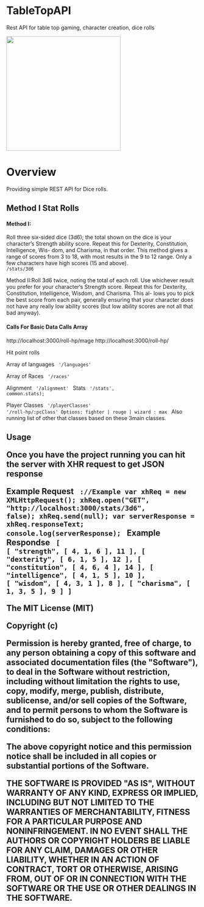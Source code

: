TableTopAPI
===========

Rest API for table top gaming, character creation, dice rolls

<img src="http://jpmcgarrity.com/Git/readmeResources/incredible--advanced-dungeons-and-lawyers-d-fantasy-orcs-dungeons-and-dragons-role-playing-picture-image.jpg" height="300px" width="auto">

<h1>Overview</h1>

<p>
 Providing simple REST API for Dice rolls.

<h2>Method I Stat Rolls</h2>

<h4>Method I:</h4>
<p>
Roll three six-sided dice (3d6); the total shown on the dice is your character’s Strength ability score.
Repeat this for Dexterity, Constitution, Intelligence, Wis- dom, and Charisma, in that order.
This method gives a range of scores from 3 to 18, with most results in the 9 to 12 range. Only a few characters
have high scores (15 and above).


<code>
/stats/3d6
</code>

Method II:Roll 3d6 twice, noting the total of each roll. Use whichever result you prefer for your character‘s Strength score. Repeat this for
Dexterity, Constitution, Intelligence, Wisdom, and Charisma. This al- lows you to pick the best score from
each pair, generally ensuring that your character does not have any really low ability scores
(but low ability scores are not all that bad anyway).

 <h4>Calls For Basic Data Calls Array</h4>

http://localhost:3000/roll-hp/mage 
http://localhost:3000/roll-hp/

Hit point rolls

Array of languages 
<code>
'/languages'
</code>

Array of Races
<code>
'/races'
</code>

Alignment
<code>
'/alignment'
</code>
Stats
<code>
'/stats', common.stats);
</code>

Player Classes
<code>
'/playerClasses'
</code>
<code>
'/roll-hp/:pcClass' Options: fighter | rouge | wizard : max
</code>
Also running list of other that classes based on these 3main classes.

 
<h2>Usage
<p>
Once you have the project running you can hit the server with XHR request to get JSON response

<strong>Example Request
<code>
://Example 
var xhReq = new XMLHttpRequest();
xhReq.open("GET", "http://localhost:3000/stats/3d6", false);
xhReq.send(null);
var serverResponse = xhReq.responseText;
console.log(serverResponse);
</code>
<strong>Example Respondse
<code>
[
  [
    "strength",
    [
      4,
      1,
      6
    ],
    11
  ],
  [
    "dexterity",
    [
      6,
      1,
      5
    ],
    12
  ],
  [
    "constitution",
    [
      4,
      6,
      4
    ],
    14
  ],
  [
    "intelligence",
    [
      4,
      1,
      5
    ],
    10
  ],
  [
    "wisdom",
    [
      4,
      3,
      1
    ],
    8
  ],
  [
    "charisma",
    [
      1,
      3,
      5
    ],
    9
  ]
]
</code>

The MIT License (MIT)

Copyright (c) <year> <copyright holders>

Permission is hereby granted, free of charge, to any person obtaining a copy
of this software and associated documentation files (the "Software"), to deal
in the Software without restriction, including without limitation the rights
to use, copy, modify, merge, publish, distribute, sublicense, and/or sell
copies of the Software, and to permit persons to whom the Software is
furnished to do so, subject to the following conditions:

The above copyright notice and this permission notice shall be included in
all copies or substantial portions of the Software.

THE SOFTWARE IS PROVIDED "AS IS", WITHOUT WARRANTY OF ANY KIND, EXPRESS OR
IMPLIED, INCLUDING BUT NOT LIMITED TO THE WARRANTIES OF MERCHANTABILITY,
FITNESS FOR A PARTICULAR PURPOSE AND NONINFRINGEMENT. IN NO EVENT SHALL THE
AUTHORS OR COPYRIGHT HOLDERS BE LIABLE FOR ANY CLAIM, DAMAGES OR OTHER
LIABILITY, WHETHER IN AN ACTION OF CONTRACT, TORT OR OTHERWISE, ARISING FROM,
OUT OF OR IN CONNECTION WITH THE SOFTWARE OR THE USE OR OTHER DEALINGS IN
THE SOFTWARE.